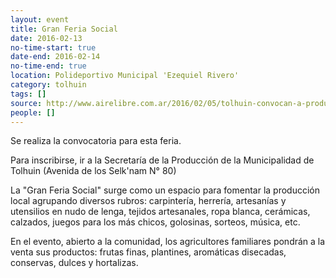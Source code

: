 ```yaml
---
layout: event 
title: Gran Feria Social
date: 2016-02-13
no-time-start: true
date-end: 2016-02-14
no-time-end: true
location: Polideportivo Municipal 'Ezequiel Rivero'
category: tolhuin
tags: []
source: http://www.airelibre.com.ar/2016/02/05/tolhuin-convocan-a-productores-horticolas/
people: []
---
```


Se realiza la convocatoria para esta feria.

Para inscribirse, ir a la Secretaría de la Producción de la Municipalidad de Tolhuin (Avenida de los Selk'nam N° 80)

La "Gran Feria Social" surge como un espacio para fomentar la producción local agrupando diversos rubros: carpintería, herrería, artesanías y utensilios en nudo de lenga, tejidos artesanales, ropa blanca, cerámicas, calzados, juegos para los más chicos, golosinas, sorteos, música, etc.

En el evento, abierto a la comunidad, los agricultores familiares pondrán a la venta sus productos: frutas finas, plantines, aromáticas disecadas, conservas, dulces y hortalizas.